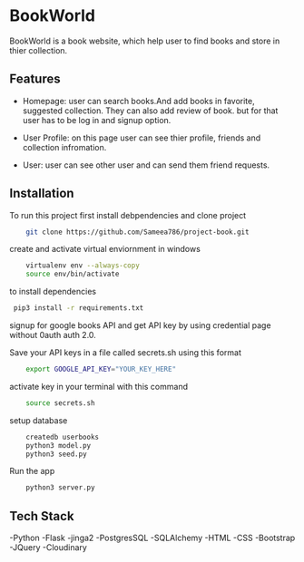 
# BookWorld

BookWorld is a book website, which help user to find books and store in thier collection.





## Features

- Homepage:
    user can search books.And add books in favorite, suggested collection. They can also add review of book.
    but for that user has to be log in and signup option.
 
- User Profile:
    on this page user can see thier profile, friends and collection infromation.
    
- User:
    user can see other user and can send them friend requests.

  
## Installation 

To run this project first install debpendencies and clone project

```bash
    git clone https://github.com/Sameea786/project-book.git
```
create and activate virtual enviornment  in windows
```bash
    virtualenv env --always-copy
    source env/bin/activate
```

to install dependencies
```bash 
 pip3 install -r requirements.txt
```

signup for google books API and get API key by  using credential page without 0auth
auth 2.0.

Save your API keys in a file called secrets.sh using this format
```bash
    export GOOGLE_API_KEY="YOUR_KEY_HERE"
```
activate key in your terminal with this command
```bash
    source secrets.sh
```
setup database

```bash
    createdb userbooks
    python3 model.py
    python3 seed.py
```
Run the app

```bash
    python3 server.py

```


## Tech Stack

-Python
-Flask
-jinga2
-PostgresSQL
-SQLAlchemy
-HTML
-CSS
-Bootstrap
-JQuery
-Cloudinary

  
